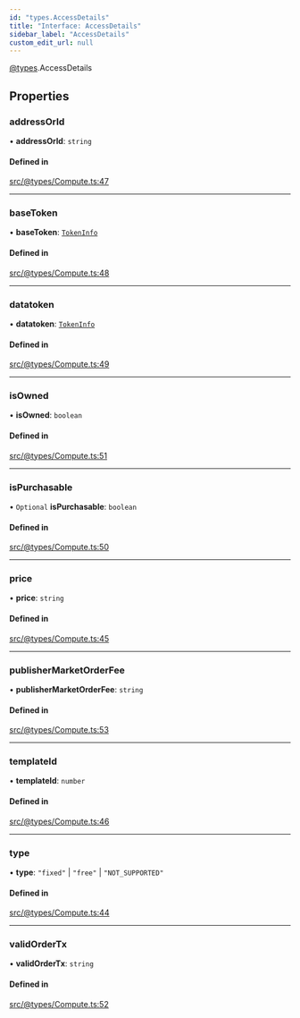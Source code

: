 ```yaml
---
id: "types.AccessDetails"
title: "Interface: AccessDetails"
sidebar_label: "AccessDetails"
custom_edit_url: null
---
```


[@types](../modules/types.md).AccessDetails

## Properties

### addressOrId

• **addressOrId**: `string`

#### Defined in

[src/@types/Compute.ts:47](https://github.com/deltaDAO/nautilus/blob/9e325d7/src/@types/Compute.ts#L47)

___

### baseToken

• **baseToken**: [`TokenInfo`](types.TokenInfo.md)

#### Defined in

[src/@types/Compute.ts:48](https://github.com/deltaDAO/nautilus/blob/9e325d7/src/@types/Compute.ts#L48)

___

### datatoken

• **datatoken**: [`TokenInfo`](types.TokenInfo.md)

#### Defined in

[src/@types/Compute.ts:49](https://github.com/deltaDAO/nautilus/blob/9e325d7/src/@types/Compute.ts#L49)

___

### isOwned

• **isOwned**: `boolean`

#### Defined in

[src/@types/Compute.ts:51](https://github.com/deltaDAO/nautilus/blob/9e325d7/src/@types/Compute.ts#L51)

___

### isPurchasable

• `Optional` **isPurchasable**: `boolean`

#### Defined in

[src/@types/Compute.ts:50](https://github.com/deltaDAO/nautilus/blob/9e325d7/src/@types/Compute.ts#L50)

___

### price

• **price**: `string`

#### Defined in

[src/@types/Compute.ts:45](https://github.com/deltaDAO/nautilus/blob/9e325d7/src/@types/Compute.ts#L45)

___

### publisherMarketOrderFee

• **publisherMarketOrderFee**: `string`

#### Defined in

[src/@types/Compute.ts:53](https://github.com/deltaDAO/nautilus/blob/9e325d7/src/@types/Compute.ts#L53)

___

### templateId

• **templateId**: `number`

#### Defined in

[src/@types/Compute.ts:46](https://github.com/deltaDAO/nautilus/blob/9e325d7/src/@types/Compute.ts#L46)

___

### type

• **type**: ``"fixed"`` \| ``"free"`` \| ``"NOT_SUPPORTED"``

#### Defined in

[src/@types/Compute.ts:44](https://github.com/deltaDAO/nautilus/blob/9e325d7/src/@types/Compute.ts#L44)

___

### validOrderTx

• **validOrderTx**: `string`

#### Defined in

[src/@types/Compute.ts:52](https://github.com/deltaDAO/nautilus/blob/9e325d7/src/@types/Compute.ts#L52)
